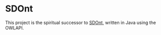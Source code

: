 # SDOnt

This project is the spiritual successor to [SDOnt](https://github.com/Data-Semantics-Laboratory/SDont), written in Java using the OWLAPI.
